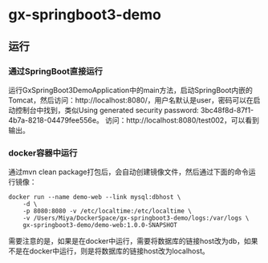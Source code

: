 # gx-springboot3-demo

## 运行
### 通过SpringBoot直接运行
运行GxSpringBoot3DemoApplication中的main方法，启动SpringBoot内嵌的Tomcat，然后访问：http://localhost:8080/，用户名默认是user，密码可以在启动控制台中找到，类似Using generated security password: 3bc48f8d-87f1-4b7a-8218-04479fee556e。
访问：http://localhost:8080/test002，可以看到输出。
### docker容器中运行
通过mvn clean package打包后，会自动创建镜像文件，然后通过下面的命令运行镜像：
````
docker run --name demo-web --link mysql:dbhost \
    -d \
    -p 8080:8080 -v /etc/localtime:/etc/localtime \
    -v /Users/Miya/DockerSpace/gx-springboot3-demo/logs:/var/logs \
    gx-springboot3-demo/demo-web:1.0.0-SNAPSHOT
````
需要注意的是，如果是在docker中运行，需要将数据库的链接host改为db，如果不是在docker中运行，则是将数据库的链接host改为localhost。